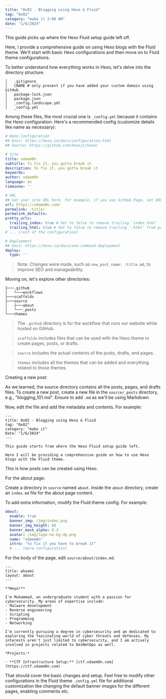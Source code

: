 ```yaml
---
title: "0x02 - Blogging using Hexo & Fluid"
tag: "0x02"
category: "make it 2:00 AM"
date: "1/6/2024"
---
```


This guide picks up where the Hexo Fluid setup guide left off.

Here, I provide a comprehensive guide on using Hexo blogs with the Fluid theme. We'll start with basic Hexo configurations and then move on to Fluid theme configurations.

To better understand how everything works in Hexo, let's delve into the directory structure:

```text
│   .gitignore
│   CNAME # only present if you have added your custom domain using GitHub
│   package-lock.json
│   package.json
│   _config.landscape.yml
│   _config.yml
```

Among these files, the most crucial one is `_config.yml` because it contains the Hexo configuration. Here's a recommended config (customize details like name as necessary):

```yaml
# Hexo Configuration
## Docs: https://hexo.io/docs/configuration.html
## Source: https://github.com/hexojs/hexo/

# Site
title: xdaem0n
subtitle: To fix it, you gotta break it
description: To fix it, you gotta break it
keywords:
author: xdaem0n
language: en
timezone: ''

# URL
## Set your site URL here. For example, if you use GitHub Page, set URL as 'https://username.github.io/project'
url: https://xdaem0n.com/
permalink: :title/
permalink_defaults:
pretty_urls:
  trailing_index: true # Set to false to remove trailing 'index.html' from permalinks
  trailing_html: true # Set to false to remove trailing '.html' from permalinks
# ... (rest of the configuration)

# Deployment
## Docs: https://hexo.io/docs/one-command-deployment
deploy:
  type: ''
```

> Note: Changes were made, such as `new_post_name: :title.md`, to improve SEO and manageability.

Moving on, let's explore other directories:

```text
├───.github
│   └───workflows
├───scaffolds
├───source
│   ├───about
│   └───_posts
└───themes
```

> The `.github` directory is for the workflow that runs our website while hosted on GitHub.

> `scaffolds` includes files that can be used with the Hexo theme to create pages, posts, or drafts.

> `source` includes the actual contents of the posts, drafts, and pages.

> `themes` includes all the themes that can be added and everything related to those themes.

Creating a new post:

As we learned, the source directory contains all the posts, pages, and drafts files. To create a new post, create a new file in the `source/_posts` directory, e.g., "blogging_101.md". Ensure to add `.md` as we'll be using Markdown.

Now, edit the file and add the metadata and contents. For example:

```
---
title: 0x02 - Blogging using Hexo & Fluid
tag: "0x02"
category: "make it"
Date: "1/6/2024"
---

This guide starts from where the Hexo Fluid setup guide left.

Here I will be providing a comprehensive guide on how to use Hexo blogs with the Fluid theme.
```

This is how posts can be created using Hexo.

For the about page:

Create a directory in `source` named `about`. Inside the `about` directory, create an `index.md` file for the about page content.

To add extra information, modify the Fluid theme config. For example:

```yaml
about:
  enable: true
  banner_img: /img/index.png
  banner_img_height: 60
  banner_mask_alpha: 0.3
  avatar: /img/logo-no-bg-dg.png
  name: "xdaem0n"
  intro: "to fix it you have to break it"
  # ... (more configuration)
```

For the body of the page, edit `source/about/index.md`:

```
---
title: whoami
layout: about
---

**Heya!**

I'm Muhammad, an undergraduate student with a passion for cybersecurity. My areas of expertise include:
- Malware development
- Reverse engineering
- Scripting
- Programming
- Networking

I'm currently pursuing a degree in cybersecurity and am dedicated to exploring the fascinating world of cyber threats and defenses. My interests aren't just limited to cybersecurity, and I am actively involved in projects related to DevNetOps as well.

*Projects:*

- **CTF Infrastructure Setup:** [ctf.xdaem0n.com](https://ctf.xdaem0n.com)
```

That should cover the basic changes and setup. Feel free to modify other configurations in the Fluid theme `_config.yml` file for additional customization like changing the default banner images for the different pages, enabling comments etc.